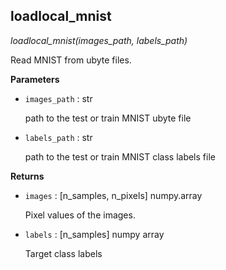 ## loadlocal_mnist



*loadlocal_mnist(images_path, labels_path)*

Read MNIST from ubyte files.

**Parameters**


- `images_path` : str

    path to the test or train MNIST ubyte file

- `labels_path` : str

    path to the test or train MNIST class labels file

**Returns**


- `images` : [n_samples, n_pixels] numpy.array

    Pixel values of the images.

- `labels` : [n_samples] numpy array

    Target class labels